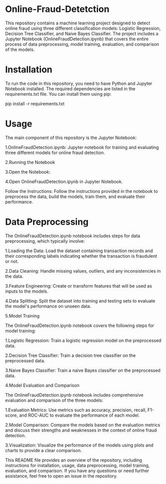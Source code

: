 # Online-Fraud-Detetction

This repository contains a machine learning project designed to detect online fraud using three different classification models: Logistic Regression, Decision Tree Classifier, and Naive Bayes Classifier. The project includes a Jupyter Notebook (OnlineFraudDetection.ipynb) that covers the entire process of data preprocessing, model training, evaluation, and comparison of the models.

# Installation
To run the code in this repository, you need to have Python and Jupyter Notebook installed. The required dependencies are listed in the requirements.txt file. You can install them using pip:

pip install -r requirements.txt

# Usage
The main component of this repository is the Jupyter Notebook:

1.OnlineFraudDetection.ipynb: Jupyter notebook for training and evaluating three different models for online fraud detection.

2.Running the Notebook

3.Open the Notebook:

4.Open OnlineFraudDetection.ipynb in Jupyter Notebook.

Follow the Instructions:
Follow the instructions provided in the notebook to preprocess the data, build the models, train them, and evaluate their performance.

# Data Preprocessing
The OnlineFraudDetection.ipynb notebook includes steps for data preprocessing, which typically involve:

1.Loading the Data: Load the dataset containing transaction records and their corresponding labels indicating whether the transaction is fraudulent or not.

2.Data Cleaning: Handle missing values, outliers, and any inconsistencies in the data.

3.Feature Engineering: Create or transform features that will be used as inputs to the models.

4.Data Splitting: Split the dataset into training and testing sets to evaluate the model's performance on unseen data.

5.Model Training

The OnlineFraudDetection.ipynb notebook covers the following steps for model training:

1.Logistic Regression: Train a logistic regression model on the preprocessed data.

2.Decision Tree Classifier: Train a decision tree classifier on the preprocessed data.

3.Naive Bayes Classifier: Train a naive Bayes classifier on the preprocessed data.

4.Model Evaluation and Comparison

The OnlineFraudDetection.ipynb notebook includes comprehensive evaluation and comparison of the three models:

1.Evaluation Metrics: Use metrics such as accuracy, precision, recall, F1-score, and ROC-AUC to evaluate the performance of each model.

2.Model Comparison: Compare the models based on the evaluation metrics and discuss their strengths and weaknesses in the context of online fraud detection.

3.Visualization: Visualize the performance of the models using plots and charts to provide a clear comparison.




This README file provides an overview of the repository, including instructions for installation, usage, data preprocessing, model training, evaluation, and comparison. If you have any questions or need further assistance, feel free to open an issue in the repository.





